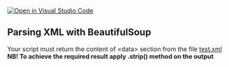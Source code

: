 [![Open in Visual Studio Code](https://classroom.github.com/assets/open-in-vscode-c66648af7eb3fe8bc4f294546bfd86ef473780cde1dea487d3c4ff354943c9ae.svg)](https://classroom.github.com/online_ide?assignment_repo_id=7924778&assignment_repo_type=AssignmentRepo)
## Parsing XML with BeautifulSoup

Your script must return the content of \<data\> section from the file [test.xml](http://upload.itcollege.ee/~aleksei/test.xml)<br>
**NB! To achieve the required result apply .strip() method on the output**
